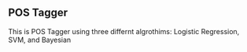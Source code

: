 ## POS Tagger
This is POS Tagger using three differnt algrothims: Logistic Regression, SVM, and Bayesian
